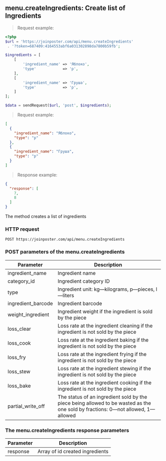 ## menu.createIngredients: Create list of Ingredients

> Request example:

```php
<?php
$url = 'https://joinposter.com/api/menu.createIngredients'
 . '?token=687409:4164553abf6a031302898da7800b59fb';

$ingredients = [
    [
        'ingredient_name' => 'Яблоко',
        'type'            => 'p',
    ],
    [
        'ingredient_name' => 'Груша',
        'type'            => 'p',
    ]
];

$data = sendRequest($url, 'post', $ingredients);
```

> Request example:

```json
[
  {
    "ingredient_name": "Яблоко",
    "type": "p"
  },
  {
    "ingredient_name": "Груша",
    "type": "p"
  }
]
```

> Response example:

```json
{
  "response": [
    7,
    8
  ]
}
```

The method creates a list of ingredients

### HTTP request

`POST https://joinposter.com/api/menu.createIngredients`

### POST parameters of the menu.createIngredients

Parameter | Description
-------- | --------
ingredient_name | Ingredient name
category_id | Ingredient category ID
type | Ingredient unit: kg—kilograms, p—pieces, l—liters
ingredient_barcode | Ingredient barcode
weight_ingredient | Ingredient weight if the ingredient is sold by the piece
loss_clear | Loss rate at the ingredient cleaning if the ingredient is not sold by the piece
loss_cook | Loss rate at the ingredient baking if the ingredient is not sold by the piece
loss_fry | Loss rate at the ingredient frying if the ingredient is not sold by the piece
loss_stew | Loss rate at the ingredient stewing if the ingredient is not sold by the piece
loss_bake | Loss rate at the ingredient cooking if the ingredient is not sold by the piece
partial_write_off | The status of an ingredient sold by the piece being allowed to be wasted as the one sold by fractions: 0—not allowed, 1—allowed

### The menu.createIngredients response parameters

Parameter | Description
-------- | --------
response | Array of id created ingredients
